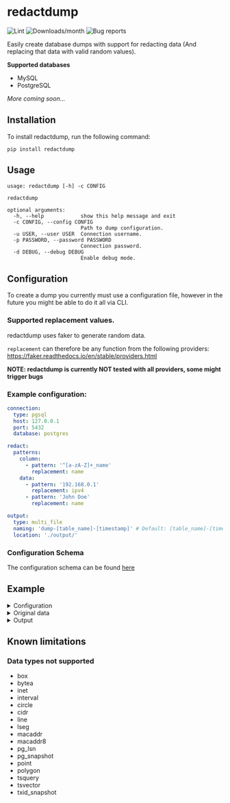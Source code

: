 # redactdump

![Lint](https://github.com/math280h/redactdump/actions/workflows/type-lint.yaml/badge.svg)
![Downloads/month](https://img.shields.io/pypi/dm/redactdump)
![Bug reports](https://img.shields.io/github/issues-search/math280h/redactdump?label=Open%20bug%20reports&query=label%3Abug)

Easily create database dumps with support for redacting data (And replacing that data with valid random values).

**Supported databases**
* MySQL
* PostgreSQL

_More coming soon..._

## Installation

To install redactdump, run the following command:
````shell
pip install redactdump
````

## Usage

```shell
usage: redactdump [-h] -c CONFIG

redactdump

optional arguments:
  -h, --help            show this help message and exit
  -c CONFIG, --config CONFIG
                        Path to dump configuration.
  -u USER, --user USER  Connection username.
  -p PASSWORD, --password PASSWORD
                        Connection password.
  -d DEBUG, --debug DEBUG
                        Enable debug mode.
```

## Configuration

To create a dump you currently must use a configuration file, however in the future you might be able to do it all via CLI.

### Supported replacement values.

redactdump uses faker to generate random data.

`replacement` can therefore be any function from the following providers:
https://faker.readthedocs.io/en/stable/providers.html

**NOTE: redactdump is currently NOT tested with all providers, some might trigger bugs**

### Example configuration:
````yaml
connection:
  type: pgsql
  host: 127.0.0.1
  port: 5432
  database: postgres

redact:
  patterns:
    column:
      - pattern: '^[a-zA-Z]+_name'
        replacement: name
    data:
      - pattern: '192.168.0.1'
        replacement: ipv4
      - pattern: 'John Doe'
        replacement: name

output:
  type: multi_file
  naming: 'dump-[table_name]-[timestamp]' # Default: [table_name]-[timestamp]
  location: './output/'
````

### Configuration Schema

The configuration schema can be found [here](redactdump/core/config.py)

## Example

<details>
<summary>Configuration</summary>

```yaml
connection:
  type: pgsql
  host: 127.0.0.1
  port: 5432
  database: postgres

redact:
  patterns:
    column:
      - pattern: '^new_'
        replacement: name
    data:
      - pattern: '6'
        replacement: random_int

output:
  type: multi_file
  naming: 'dump-[table_name]-[timestamp]' # Default: [table_name]-[timestamp]
  location: './output/'
```

</details>
<details>
<summary>Original data</summary>

_(column_1, new_column)_

```text
6,"""John Doe"""
6,"John Doe"
6,"John Doe"
6,John Doe
1,\John Doe
1,--John Doe
12312, John Doe
99,!John Doe
99,(John Doe)
```

</details>
<details>
<summary>Output</summary>

```sql
INSERT INTO table_name VALUES (890, 'Yolanda Mcdonald');
INSERT INTO table_name VALUES (1982, 'Stephen Lewis');
INSERT INTO table_name VALUES (2952, 'Janet Woodward');
INSERT INTO table_name VALUES (9307, 'Joshua Price');
INSERT INTO table_name VALUES (1, 'Tina Morrison');
INSERT INTO table_name VALUES (1, 'Juan Mejia');
INSERT INTO table_name VALUES (12312, 'Michael Thornton');
INSERT INTO table_name VALUES (99, 'Adrian White');
INSERT INTO table_name VALUES (99, 'Robin Jefferson');
```

</details>

## Known limitations

### Data types not supported

* box
* bytea
* inet
* interval
* circle
* cidr
* line
* lseg
* macaddr
* macaddr8
* pg_lsn
* pg_snapshot
* point
* polygon
* tsquery
* tsvector
* txid_snapshot
